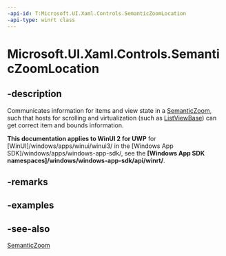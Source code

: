 ```yaml
---
-api-id: T:Microsoft.UI.Xaml.Controls.SemanticZoomLocation
-api-type: winrt class
---
```


<!-- Class syntax.
public class SemanticZoomLocation : Windows.UI.Xaml.Controls.ISemanticZoomLocation
-->

# Microsoft.UI.Xaml.Controls.SemanticZoomLocation

## -description
Communicates information for items and view state in a [SemanticZoom](semanticzoom.md), such that hosts for scrolling and virtualization (such as [ListViewBase](listviewbase.md)) can get correct item and bounds information.

**This documentation applies to WinUI 2 for UWP** for [WinUI]/windows/apps/winui/winui3/ in the [Windows App SDK]/windows/apps/windows-app-sdk/, see the **[Windows App SDK namespaces]/windows/windows-app-sdk/api/winrt/**.

## -remarks

## -examples

## -see-also
[SemanticZoom](semanticzoom.md)

